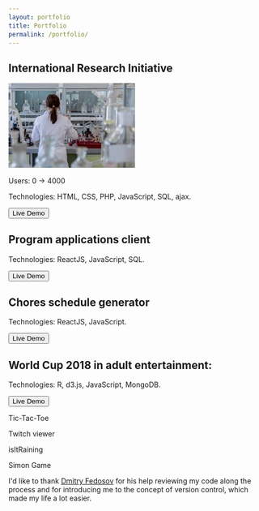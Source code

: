 ```yaml
---
layout: portfolio
title: Portfolio
permalink: /portfolio/
---
```


International Research Initiative
-----------

<img src="/assets/laboratory.jpg" alt="Drawing" style="width: 250px; height:auto"/>


Users: 0 -> 4000

Technologies: HTML, CSS, PHP, JavaScript, SQL, ajax.

<button>Live Demo</button>

Program applications client
-----------

Technologies: ReactJS, JavaScript, SQL.

<button>Live Demo</button>

Chores schedule generator
-----------

Technologies: ReactJS, JavaScript.

<button>Live Demo</button>

World Cup 2018 in adult entertainment:
-----------

Technologies: R, d3.js, JavaScript, MongoDB.

<button>Live Demo</button>


Tic-Tac-Toe

Twitch viewer

isItRaining


Simon Game



I'd like to thank [Dmitry Fedosov](http://dimafeng.com) for his help reviewing my code along the process and for introducing me to the concept of version control, which made my life a lot easier.